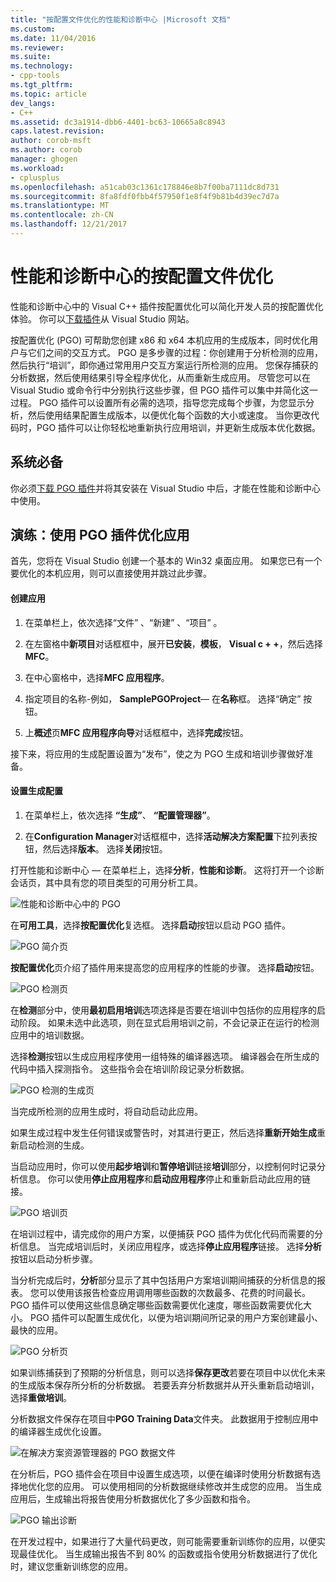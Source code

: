 ```yaml
---
title: "按配置文件优化的性能和诊断中心 |Microsoft 文档"
ms.custom: 
ms.date: 11/04/2016
ms.reviewer: 
ms.suite: 
ms.technology:
- cpp-tools
ms.tgt_pltfrm: 
ms.topic: article
dev_langs:
- C++
ms.assetid: dc3a1914-dbb6-4401-bc63-10665a8c8943
caps.latest.revision: 
author: corob-msft
ms.author: corob
manager: ghogen
ms.workload:
- cplusplus
ms.openlocfilehash: a51cab03c1361c178846e8b7f00ba7111dc8d731
ms.sourcegitcommit: 8fa8fdf0fbb4f57950f1e8f4f9b81b4d39ec7d7a
ms.translationtype: MT
ms.contentlocale: zh-CN
ms.lasthandoff: 12/21/2017
---
```

# <a name="profile-guided-optimization-in-the-performance-and-diagnostics-hub"></a>性能和诊断中心的按配置文件优化
性能和诊断中心中的 Visual C++ 插件按配置优化可以简化开发人员的按配置优化体验。 你可以[下载插件](http://go.microsoft.com/fwlink/p/?LinkId=327915)从 Visual Studio 网站。  
  
 按配置优化 (PGO) 可帮助您创建 x86 和 x64 本机应用的生成版本，同时优化用户与它们之间的交互方式。 PGO 是多步骤的过程：你创建用于分析检测的应用，然后执行“培训”，即你通过常用用户交互方案运行所检测的应用。 您保存捕获的分析数据，然后使用结果引导全程序优化，从而重新生成应用。 尽管您可以在 Visual Studio 或命令行中分别执行这些步骤，但 PGO 插件可以集中并简化这一过程。 PGO 插件可以设置所有必需的选项，指导您完成每个步骤，为您显示分析，然后使用结果配置生成版本，以便优化每个函数的大小或速度。 当你更改代码时，PGO 插件可以让你轻松地重新执行应用培训，并更新生成版本优化数据。  
  
## <a name="prerequisites"></a>系统必备  
 你必须[下载 PGO 插件](http://go.microsoft.com/fwlink/p/?LinkId=327915)并将其安装在 Visual Studio 中后，才能在性能和诊断中心中使用。  
  
## <a name="walkthrough-using-the-pgo-plug-in-to-optimize-an-app"></a>演练：使用 PGO 插件优化应用  
 首先，您将在 Visual Studio 创建一个基本的 Win32 桌面应用。 如果您已有一个要优化的本机应用，则可以直接使用并跳过此步骤。  
  
#### <a name="to-create-an-app"></a>创建应用  
  
1.  在菜单栏上，依次选择“文件” 、“新建” 、“项目” 。  
  
2.  在左窗格中**新项目**对话框框中，展开**已安装**，**模板**， **Visual c + +**，然后选择**MFC**。  
  
3.  在中心窗格中，选择**MFC 应用程序**。  
  
4.  指定项目的名称-例如， **SamplePGOProject**— 在**名称**框。 选择“确定”  按钮。  
  
5.  上**概述**页**MFC 应用程序向导**对话框框中，选择**完成**按钮。  
  
 接下来，将应用的生成配置设置为“发布”，使之为 PGO 生成和培训步骤做好准备。  
  
#### <a name="to-set-the-build-configuration"></a>设置生成配置  
  
1.  在菜单栏上，依次选择 **“生成”**、 **“配置管理器”**。  
  
2.  在**Configuration Manager**对话框框中，选择**活动解决方案配置**下拉列表按钮，然后选择**版本**。 选择**关闭**按钮。  
  
 打开性能和诊断中心 — 在菜单栏上，选择**分析**，**性能和诊断**。 这将打开一个诊断会话页，其中具有您的项目类型的可用分析工具。  
  
 ![性能和诊断中心中的 PGO](../../build/reference/media/pgofig0hub.png "PGOFig0Hub")  
  
 在**可用工具**，选择**按配置优化**复选框。 选择**启动**按钮以启动 PGO 插件。  
  
 ![PGO 简介页](../../build/reference/media/pgofig1start.png "PGOFig1Start")  
  
 **按配置优化**页介绍了插件用来提高您的应用程序的性能的步骤。 选择**启动**按钮。  
  
 ![PGO 检测页](../../build/reference/media/pgofig2instrument.png "PGOFig2Instrument")  
  
 在**检测**部分中，使用**最初启用培训**选项选择是否要在培训中包括你的应用程序的启动阶段。 如果未选中此选项，则在显式启用培训之前，不会记录正在运行的检测应用中的培训数据。  
  
 选择**检测**按钮以生成应用程序使用一组特殊的编译器选项。 编译器会在所生成的代码中插入探测指令。 这些指令会在培训阶段记录分析数据。  
  
 ![PGO 检测的生成页](../../build/reference/media/pgofig3build.PNG "PGOFig3Build")  
  
 当完成所检测的应用生成时，将自动启动此应用。  
  
 如果生成过程中发生任何错误或警告时，对其进行更正，然后选择**重新开始生成**重新启动检测的生成。  
  
 当启动应用时，你可以使用**起步培训**和**暂停培训**链接**培训**部分，以控制何时记录分析信息。 你可以使用**停止应用程序**和**启动应用程序**停止和重新启动此应用的链接。  
  
 ![PGO 培训页](../../build/reference/media/pgofig4training.PNG "PGOFig4Training")  
  
 在培训过程中，请完成你的用户方案，以便捕获 PGO 插件为优化代码而需要的分析信息。 当完成培训后时，关闭应用程序，或选择**停止应用程序**链接。 选择**分析**按钮以启动分析步骤。  
  
 当分析完成后时，**分析**部分显示了其中包括用户方案培训期间捕获的分析信息的报表。 您可以使用该报告检查应用调用哪些函数的次数最多、花费的时间最长。 PGO 插件可以使用这些信息确定哪些函数需要优化速度，哪些函数需要优化大小。 PGO 插件可以配置生成优化，以便为培训期间所记录的用户方案创建最小、最快的应用。  
  
 ![PGO 分析页](../../build/reference/media/pgofig5analyze.png "PGOFig5Analyze")  
  
 如果训练捕获到了预期的分析信息，则可以选择**保存更改**若要在项目中以优化未来的生成版本保存所分析的分析数据。 若要丢弃分析数据并从开头重新启动培训，选择**重做培训**。  
  
 分析数据文件保存在项目中**PGO Training Data**文件夹。 此数据用于控制应用中的编译器生成优化设置。  
  
 ![在解决方案资源管理器的 PGO 数据文件](../../build/reference/media/pgofig6data.png "PGOFig6Data")  
  
 在分析后，PGO 插件会在项目中设置生成选项，以便在编译时使用分析数据有选择地优化您的应用。 可以使用相同的分析数据继续修改并生成您的应用。 当生成应用后，生成输出将报告使用分析数据优化了多少函数和指令。  
  
 ![PGO 输出诊断](../../build/reference/media/pgofig7diagnostics.png "PGOFig7Diagnostics")  
  
 在开发过程中，如果进行了大量代码更改，则可能需要重新训练你的应用，以便实现最佳优化。 当生成输出报告不到 80% 的函数或指令使用分析数据进行了优化时，建议您重新训练您的应用。